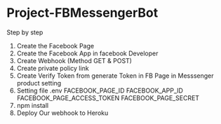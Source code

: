 # Project-FBMessengerBot

Step by step 
1. Create the Facebook Page
2. Create the Facebook App in facebook Developer 
3. Create Webhook (Method GET & POST)
4. Create private policy link
5. Create Verify Token from generate Token in FB Page in Messsenger product setting
6. Setting file .env
	FACEBOOK_PAGE_ID
	FACEBOOK_APP_ID
	FACEBOOK_PAGE_ACCESS_TOKEN
	FACEBOOK_PAGE_SECRET
7. npm install
8. Deploy Our webhook to Heroku 

	
	
	
